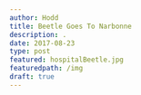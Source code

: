 ```yaml
---
author: Hodd
title: Beetle Goes To Narbonne
description: .
date: 2017-08-23
type: post
featured: hospitalBeetle.jpg
featuredpath: /img
draft: true
---
```

